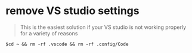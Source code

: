 # remove VS studio settings
> This is the easiest solution if your VS studio is not working properly for a variety of reasons

```
$cd ~ && rm -rf .vscode && rm -rf .config/Code
```


